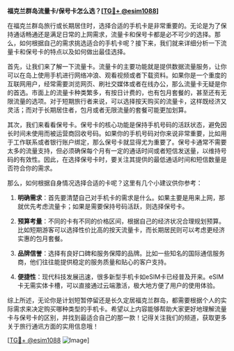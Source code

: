 **福克兰群岛流量卡/保号卡怎么选？[[TG💪+ @esim1088](https://t.me/s/esim1088)]**

在福克兰群岛旅行或长期居住时，选择合适的手机卡是非常重要的。无论是为了保持通话畅通还是满足日常的上网需求，流量卡和保号卡都是必不可少的选择。那么，如何根据自己的需求挑选适合的手机卡呢？接下来，我们就来详细分析一下流量卡和保号卡的特点以及如何做出最佳选择。

首先，让我们来了解一下流量卡。流量卡的主要功能就是提供数据流量服务，让你可以在岛上使用手机进行网络冲浪、观看视频或者下载资料。如果你是一个重度的互联网用户，经常需要浏览网页、刷社交媒体或者在线办公，那么流量卡无疑是你的首选。市面上的流量卡种类繁多，有按日计费的，也有包月套餐的，甚至还有无限流量的选项。对于短期旅行者来说，可以选择按天购买的流量卡，这样既经济又灵活；而对于长期居住者，包月或者无限流量的套餐可能更加划算。

其次，我们来看看保号卡。保号卡的核心功能是保持手机号码的活跃状态，避免因长时间未使用而被运营商回收号码。如果你的手机号码对你来说非常重要，比如用于工作联系或者银行账户绑定，那么保号卡就显得尤为重要了。保号卡通常不需要太多的流量支持，但必须确保每个月有一定的通话时间或者短信发送量，以维持号码的有效性。因此，在选择保号卡时，要关注其提供的最低通话时间和短信数量是否符合你的需求。

那么，如何根据自身情况选择合适的卡呢？这里有几个小建议供你参考：

1. **明确需求**：首先要清楚自己对手机卡的需求是什么。如果主要是用来上网，那就优先考虑流量卡；如果是需要保持号码活跃，则选择保号卡。
   
2. **预算考量**：不同的卡有不同的价格区间，根据自己的经济状况合理规划预算。比如短期游客可以选择性价比高的按天流量卡，而长期居民则可以考虑更经济实惠的包月套餐。

3. **品牌信誉**：选择有良好口碑和服务保障的品牌。比如一些知名的国际通信服务商，他们往往能提供稳定的服务质量和贴心的客户支持。

4. **便捷性**：现代科技发展迅速，很多新型手机卡如eSIM卡已经普及开来。eSIM卡无需实体卡槽，可以直接通过云端激活，极大地方便了用户的使用体验。

综上所述，无论你是计划短暂停留还是长久定居福克兰群岛，都需要根据个人的实际需求来决定购买哪种类型的手机卡。希望以上内容能够帮助大家更好地理解流量卡与保号卡的区别，并找到最适合自己的那一款！记得关注我们的频道，获取更多关于旅行通讯方面的实用信息哦！

[[TG💪+ @esim1088](https://t.me/s/esim1088) ![Image](https://i.postimg.cc/4NQfJmqS/Snipaste-2025-05-13-00-14-12.png)]